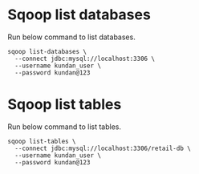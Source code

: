 # Sqoop list databases

Run below command to list databases.
```
sqoop list-databases \
  --connect jdbc:mysql://localhost:3306 \
  --username kundan_user \
  --password kundan@123

```
# Sqoop list tables
Run below command to list tables.

```
sqoop list-tables \
  --connect jdbc:mysql://localhost:3306/retail-db \
  --username kundan_user \
  --password kundan@123
```